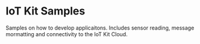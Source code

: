 # IoT Kit Samples

Samples on how to develop applicaitons. Includes sensor reading, message mormatting and connectivity to the IoT Kit Cloud.
